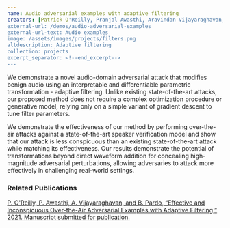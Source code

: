 ```yaml
---
name: Audio adversarial examples with adaptive filtering
creators: [Patrick O'Reilly, Pranjal Awasthi, Aravindan Vijayaraghavan, Bryan Pardo]
external-url: /demos/audio-adversarial-examples
external-url-text: Audio examples
image: /assets/images/projects/filters.png
altdescription: Adaptive filtering
collection: projects
excerpt_separator: <!--end_excerpt-->
---
```


We demonstrate a novel audio-domain adversarial attack that modifies benign audio using an interpretable and differentiable parametric transformation - adaptive filtering. Unlike existing state-of-the-art attacks, our proposed method does not require a complex optimization procedure or generative model, relying only on a simple variant of gradient descent to tune filter parameters. 

<!--end_excerpt-->

We demonstrate the effectiveness of our method by performing over-the-air attacks against a state-of-the-art speaker verification model and show that our attack is less conspicuous than an existing state-of-the-art attack while matching its effectiveness. Our results demonstrate the potential of transformations beyond direct waveform addition for concealing high-magnitude adversarial perturbations, allowing adversaries to attack more effectively in challenging real-world settings.

### Related Publications
[P. O'Reilly, P. Awasthi, A. Vijayaraghavan, and B. Pardo, “Effective and Inconspicuous Over-the-Air Adversarial Examples with Adaptive Filtering,” 2021. Manuscript submitted for publication.](/assets/papers/oreilly_awasthi_vijayaraghavan_pardo_2021.pdf)

